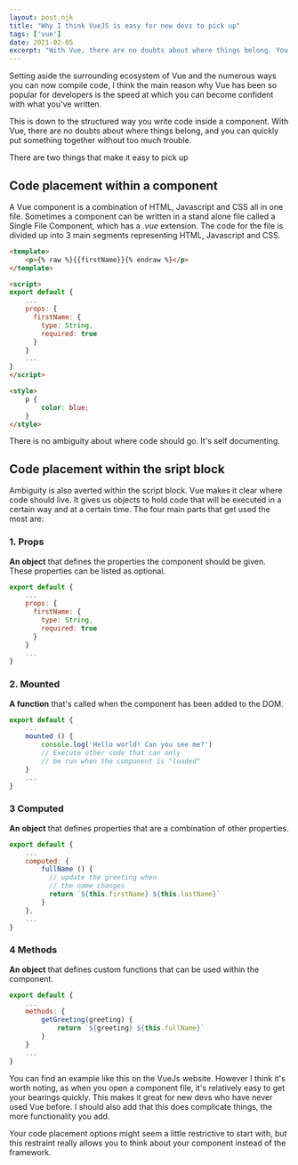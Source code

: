 ```yaml
---
layout: post.njk
title: "Why I think VueJS is easy for new devs to pick up"
tags: ['vue']
date: 2021-02-05
excerpt: "With Vue, there are no doubts about where things belong. You can quickly put something together without too much trouble"
---
```

Setting aside the surrounding ecosystem of Vue and the numerous ways you can now compile code, I think the main reason why Vue has been so popular for developers is the speed at which you can become confident with what you've written.

This is down to the structured way you write code inside a component. With Vue, there are no doubts about where things belong, and you can quickly put something together without too much trouble.

There are two things that make it easy to pick up

## Code placement within a component

A Vue component is a combination of HTML, Javascript and CSS all in one file. Sometimes a component can be written in a stand alone file called a Single File Component, which has a *.vue* extension. The code for the file is divided up into 3 main segments representing HTML, Javascript and CSS. 
```html
<template>
    <p>{% raw %}{{firstName}}{% endraw %}</p>
</template>

<script>
export default {
    ...
    props: {
      firstName: {
        type: String,
        required: true
      }
    }
    ...
}
</script>

<style>
    p {
        color: blue;
    }
</style>
```
There is no ambiguity about where code should go. It's self documenting.

## Code placement within the sript block

Ambiguity is also averted within the script block. Vue makes it clear where code should live. It gives us objects to hold code that will be executed in a certain way and at a certain time. The four main parts that get used the most are:

### 1. Props
**An object** that defines the properties the component should be given. These properties can be listed as optional.
```javascript
export default {
    ...
    props: {
      firstName: {
        type: String,
        required: true
      }
    }
    ...
}
```

### 2. Mounted
**A function** that's called when the component has been added to the DOM.
```javascript
export default {
    ...
    mounted () {
        console.log('Hello world! Can you see me?')
        // Execute other code that can only
        // be run when the component is "loaded"
    }
    ...
}
```
### 3 Computed
**An object** that defines properties that are a combination of other properties.
```javascript
export default {
    ...
    computed: {
        fullName () {
          // update the greeting when
          // the name changes
          return `${this.firstName} ${this.lastName}`
        }
    },
    ...
}
```
### 4 Methods
**An object** that defines custom functions that can be used within the component.
```javascript
export default {
    ...
    methods: {
        getGreeting(greeting) {
            return `${greeting} ${this.fullName}`
        }
    }
    ...
}
```
You can find an example like this on the VueJs website. However I think it's worth noting, as when you open a component file, it's relatively easy to get your bearings quickly. This makes it great for new devs who have never used Vue before. I should also add that this does complicate things, the more functionality you add.

Your code placement options might seem a little restrictive to start with, but this restraint really allows you to think about your component instead of the framework. 